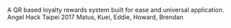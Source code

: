 A QR based loyalty rewards system built for ease and universal application. 
Angel Hack Taipei 2017
Matus, Kuei, Eddie, Howard, Brendan


